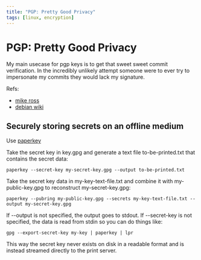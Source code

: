 ```yaml
---
title: "PGP: Pretty Good Privacy"
tags: [linux, encryption]
---
```


# PGP: Pretty Good Privacy

My main usecase for pgp keys is to get that sweet sweet commit verification.
In the incredibly unlikely attempt someone were to ever try to impersonate my commits they would lack my signature.


Refs: 
- [mike ross](https://mikeross.xyz/create-gpg-key-pair-with-subkeys/)
- [debian wiki](https://wiki.debian.org/Subkeys)

## Securely storing secrets on an offline medium

Use [paperkey](https://www.jabberwocky.com/software/paperkey/)

Take the secret key in key.gpg and generate a text file to-be-printed.txt that contains the secret data:

```
paperkey --secret-key my-secret-key.gpg --output to-be-printed.txt
```

Take the secret key data in my-key-text-file.txt and combine it with my-public-key.gpg to reconstruct my-secret-key.gpg:

```
paperkey --pubring my-public-key.gpg --secrets my-key-text-file.txt --output my-secret-key.gpg
```

If --output is not specified, the output goes to stdout. If --secret-key is not specified, the data is read from stdin so you can do things like:

```
gpg --export-secret-key my-key | paperkey | lpr
```

This way the secret key never exists on disk in a readable format and is instead streamed directly to the print server.
